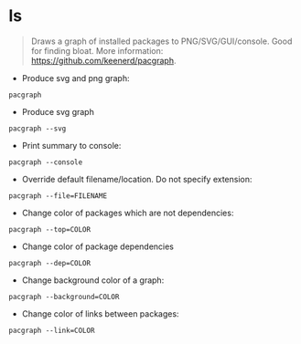 # ls

> Draws a graph of installed packages to PNG/SVG/GUI/console. Good for finding bloat.
> More information: https://github.com/keenerd/pacgraph.

- Produce svg and png graph:

`pacgraph`

- Produce svg graph

`pacgraph --svg`

- Print summary to console:

`pacgraph --console`

- Override default filename/location. Do not specify extension:

`pacgraph --file=FILENAME`

- Change color of packages which are not dependencies:

`pacgraph --top=COLOR`

- Change color of package dependencies

`pacgraph --dep=COLOR`

- Change background color of a graph:

`pacgraph --background=COLOR`

- Change color of links between packages:

`pacgraph --link=COLOR`
